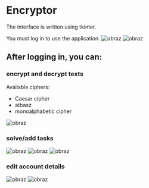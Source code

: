# Encryptor

The interface is written using tkinter.

You must log in to use the application.
![obraz](https://user-images.githubusercontent.com/107646628/174356011-366e48bd-d6eb-4a68-8031-ffff3ca01009.png)
![obraz](https://user-images.githubusercontent.com/107646628/174356121-63a60962-403d-49f5-a36c-a60bf27a462f.png)

## After logging in, you can:

### encrypt and decrypt texts 
Available ciphers:
- Caesar cipher
- atbasz
- monoalphabetic cipher

![obraz](https://user-images.githubusercontent.com/107646628/174356216-7da820dc-32f9-43e6-ad26-90b6e8bb2a4b.png)

### solve/add tasks
![obraz](https://user-images.githubusercontent.com/107646628/174356250-13d69f2a-66be-4d08-b9d3-30e71f6c9b05.png)
![obraz](https://user-images.githubusercontent.com/107646628/174356293-91cad699-1f32-4ebe-bd85-2d5392588139.png)
![obraz](https://user-images.githubusercontent.com/107646628/174356331-77fbecb6-03ca-4d54-bb21-659d85f64ceb.png)

### edit account details
![obraz](https://user-images.githubusercontent.com/107646628/174356417-755bbb27-7561-4b12-9189-d4f06f51e22b.png)
![obraz](https://user-images.githubusercontent.com/107646628/174356515-7d34d544-b29d-4aec-b7c4-9c12070e688a.png)
